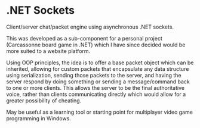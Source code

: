 .NET Sockets
============

Client/server chat/packet engine using asynchronous .NET sockets.

This was developed as a sub-component for a personal project (Carcassonne board game in .NET) which I have since decided would be more suited to a website platform.

Using OOP principles, the idea is to offer a base packet object which can be inherited, allowing for custom packets that encapsulate any data structure using serialization, sending those packets to the server, and having the server respond by doing something or sending a message/command back to one or more clients. This allows the server to be the final authoritative voice, rather than clients communicating directly which would allow for a greater possibility of cheating.

May be useful as a learning tool or starting point for multiplayer video game programming in Windows.
